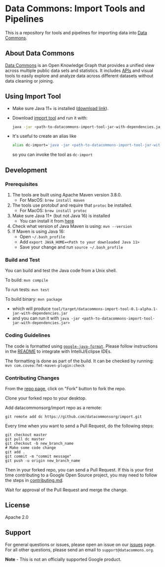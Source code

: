 # Data Commons: Import Tools and Pipelines

This is a repository for tools and pipelines for importing data into [Data
Commons](https://datacommons.org).

## About Data Commons

[Data Commons](https://datacommons.org/) is an Open Knowledge Graph that
provides a unified view across multiple public data sets and statistics. It
includes [APIs](https://docs.datacommons.org/api/) and visual tools to easily
explore and analyze data across different datasets without data cleaning or
joining.

## Using Import Tool

- Make sure Java 11+ is installed ([download link](https://www.oracle.com/java/technologies/javase-downloads.html#javasejdk)).
- Download [import tool](https://github.com/datacommonsorg/import/releases) and run it with:

    ```bash
    java -jar <path-to-datacommons-import-tool-jar-with-dependencies.jar>
    ```

- It's useful to create an alias like

    ```bash
    alias dc-import='java -jar <path-to-datacommons-import-tool-jar-with-dependencies.jar>'
    ```

    so you can invoke the tool as `dc-import`

## Development

### Prerequisites

1. The tools are built using Apache Maven version 3.8.0.
    - For MacOS: ```brew install maven```
2. The tools use protobuf and require that `protoc` be installed.
    - For MacOS: ```brew install protoc```
3. Make sure Java 11+ (but not Java 16) is installed
   - You can install it from [here](https://www.oracle.com/java/technologies/javase-downloads.html#javasejdk)
4. Check what version of Java Maven is using: ```mvn --version```
5. If Maven is using Java 16:
    - Open ```~/.bash_profile```
    - Add ```export JAVA_HOME=<Path to your downloaded Java 11>```
    - Save your change and run ```source ~/.bash_profile```

### Build and Test

You can build and test the Java code from a Unix shell.

To build: ```mvn compile```

To run tests: ```mvn test```

To build binary: ```mvn package```

- which will produce  `tool/target/datacommons-import-tool-0.1-alpha.1-jar-with-dependencies.jar`
- and you can run it with ```java -jar <path-to-datacommons-import-tool-jar-with-dependencies.jar>```

### Coding Guidelines

The code is formatted using
[`google-java-format`](https://github.com/google/google-java-format). Please
follow instructions in the
[README](https://github.com/google/google-java-format/blob/master/README.md)
to integrate with IntelliJ/Eclipse IDEs.

The formatting is done as part of the build. It can be checked by running:
```mvn com.coveo:fmt-maven-plugin:check```

### Contributing Changes

From the [repo page](https://github.com/datacommonsorg/import), click on "Fork" button to fork the
repo.

Clone your forked repo to your desktop.

Add datacommonsorg/import repo as a remote:

```shell
git remote add dc https://github.com/datacommonsorg/import.git
```

Every time when you want to send a Pull Request, do the following steps:

```shell
git checkout master
git pull dc master
git checkout -b new_branch_name
# Make some code change
git add .
git commit -m "commit message"
git push -u origin new_branch_name
```

Then in your forked repo, you can send a Pull Request. If this is your first
time contributing to a Google Open Source project, you may need to follow the
steps in [contributing.md](contributing.md).

Wait for approval of the Pull Request and merge the change.

## License

Apache 2.0

## Support

For general questions or issues, please open an issue on our
[issues](https://github.com/datacommonsorg/import/issues) page. For all other
questions, please send an email to `support@datacommons.org`.

**Note** - This is not an officially supported Google product.
